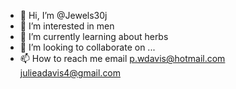 - 👋 Hi, I’m @Jewels30j
- 👀 I’m interested in men
- 🌱 I’m currently learning about herbs
- 💞️ I’m looking to collaborate on ...
- 📫 How to reach me email p.wdavis@hotmail.com 
julieadavis4@gmail.com


<!---
Jewels30j/Jewels30j is a ✨ special ✨ repository because its `README.md` (this file) appears on your GitHub profile.
You can click the Preview link to take a look at your changes.
--->
